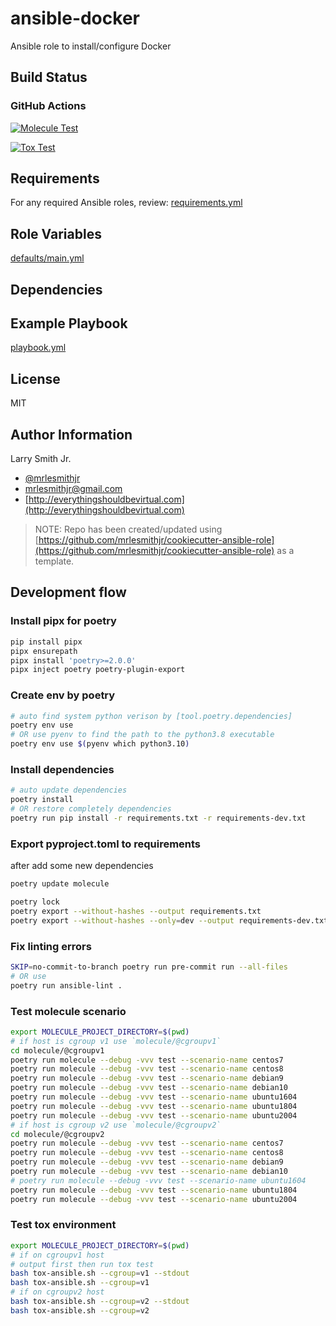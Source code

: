 # ansible-docker

Ansible role to install/configure Docker

## Build Status

### GitHub Actions

[![Molecule Test](../../actions/workflows/test-molecule.yml/badge.svg)](../../actions/workflows/test-molecule.yml)

[![Tox Test](../../actions/workflows/test-tox.yml/badge.svg)](../../actions/workflows/test-tox.yml)

## Requirements

For any required Ansible roles, review:
[requirements.yml](requirements.yml)

## Role Variables

[defaults/main.yml](defaults/main.yml)

## Dependencies

## Example Playbook

[playbook.yml](playbook.yml)

## License

MIT

## Author Information

Larry Smith Jr.

- [@mrlesmithjr](https://twitter.com/mrlesmithjr)
- [mrlesmithjr@gmail.com](mailto:mrlesmithjr@gmail.com)
- [http://everythingshouldbevirtual.com](http://everythingshouldbevirtual.com)

> NOTE: Repo has been created/updated using [https://github.com/mrlesmithjr/cookiecutter-ansible-role](https://github.com/mrlesmithjr/cookiecutter-ansible-role) as a template.


## Development flow

### Install pipx for poetry

```bash
pip install pipx
pipx ensurepath
pipx install 'poetry>=2.0.0'
pipx inject poetry poetry-plugin-export
```

### Create env by poetry

```bash
# auto find system python verison by [tool.poetry.dependencies]
poetry env use
# OR use pyenv to find the path to the python3.8 executable
poetry env use $(pyenv which python3.10)
```

### Install dependencies

```bash
# auto update dependencies
poetry install
# OR restore completely dependencies
poetry run pip install -r requirements.txt -r requirements-dev.txt
```

### Export pyproject.toml to requirements

after add some new dependencies

```bash
poetry update molecule
```


```bash
poetry lock
poetry export --without-hashes --output requirements.txt
poetry export --without-hashes --only=dev --output requirements-dev.txt
```

### Fix linting errors

```bash
SKIP=no-commit-to-branch poetry run pre-commit run --all-files
# OR use
poetry run ansible-lint .
```

### Test molecule scenario

```bash
export MOLECULE_PROJECT_DIRECTORY=$(pwd)
# if host is cgroup v1 use `molecule/@cgroupv1`
cd molecule/@cgroupv1
poetry run molecule --debug -vvv test --scenario-name centos7
poetry run molecule --debug -vvv test --scenario-name centos8
poetry run molecule --debug -vvv test --scenario-name debian9
poetry run molecule --debug -vvv test --scenario-name debian10
poetry run molecule --debug -vvv test --scenario-name ubuntu1604
poetry run molecule --debug -vvv test --scenario-name ubuntu1804
poetry run molecule --debug -vvv test --scenario-name ubuntu2004
# if host is cgroup v2 use `molecule/@cgroupv2`
cd molecule/@cgroupv2
poetry run molecule --debug -vvv test --scenario-name centos7
poetry run molecule --debug -vvv test --scenario-name centos8
poetry run molecule --debug -vvv test --scenario-name debian9
poetry run molecule --debug -vvv test --scenario-name debian10
# poetry run molecule --debug -vvv test --scenario-name ubuntu1604
poetry run molecule --debug -vvv test --scenario-name ubuntu1804
poetry run molecule --debug -vvv test --scenario-name ubuntu2004
```

### Test tox environment

```bash
export MOLECULE_PROJECT_DIRECTORY=$(pwd)
# if on cgroupv1 host
# output first then run tox test
bash tox-ansible.sh --cgroup=v1 --stdout
bash tox-ansible.sh --cgroup=v1
# if on cgroupv2 host
bash tox-ansible.sh --cgroup=v2 --stdout
bash tox-ansible.sh --cgroup=v2
```
